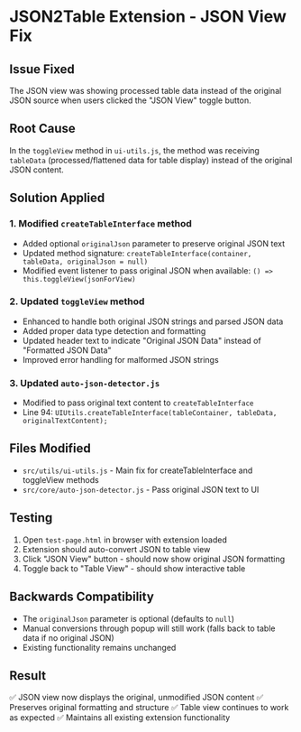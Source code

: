 # JSON2Table Extension - JSON View Fix

## Issue Fixed
The JSON view was showing processed table data instead of the original JSON source when users clicked the "JSON View" toggle button.

## Root Cause
In the `toggleView` method in `ui-utils.js`, the method was receiving `tableData` (processed/flattened data for table display) instead of the original JSON content.

## Solution Applied

### 1. Modified `createTableInterface` method
- Added optional `originalJson` parameter to preserve original JSON text
- Updated method signature: `createTableInterface(container, tableData, originalJson = null)`
- Modified event listener to pass original JSON when available: `() => this.toggleView(jsonForView)`

### 2. Updated `toggleView` method
- Enhanced to handle both original JSON strings and parsed JSON data
- Added proper data type detection and formatting
- Updated header text to indicate "Original JSON Data" instead of "Formatted JSON Data"
- Improved error handling for malformed JSON strings

### 3. Updated `auto-json-detector.js`
- Modified to pass original text content to `createTableInterface`
- Line 94: `UIUtils.createTableInterface(tableContainer, tableData, originalTextContent);`

## Files Modified
- `src/utils/ui-utils.js` - Main fix for createTableInterface and toggleView methods
- `src/core/auto-json-detector.js` - Pass original JSON text to UI

## Testing
1. Open `test-page.html` in browser with extension loaded
2. Extension should auto-convert JSON to table view
3. Click "JSON View" button - should now show original JSON formatting
4. Toggle back to "Table View" - should show interactive table

## Backwards Compatibility
- The `originalJson` parameter is optional (defaults to `null`)
- Manual conversions through popup will still work (falls back to table data if no original JSON)
- Existing functionality remains unchanged

## Result
✅ JSON view now displays the original, unmodified JSON content
✅ Preserves original formatting and structure
✅ Table view continues to work as expected
✅ Maintains all existing extension functionality
